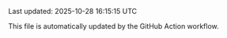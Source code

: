 Last updated: 2025-10-28 16:15:15 UTC

This file is automatically updated by the GitHub Action workflow.
